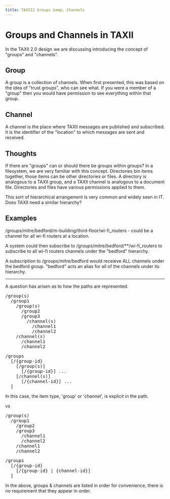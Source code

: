 ```yaml
---
title: TAXII2 Groups &amp; Channels
---
```

# Groups and Channels in TAXII

In the TAXII 2.0 design we are discussing introducing the concept of "groups" and "channels".

## Group

A group is a collection of channels. When first presented, this was based on the idea of "trust groups", who can see what.
If you were a member of a "group" then you would have permission to see everything within that group.

## Channel

A channel is the place where TAXII messages are published and subscribed. It is the identifier of the "location" to which
messages are sent and received.

## Thoughts

If there are "groups" can or should there be groups within groups? In a filesystem, we are very familiar with this concept.
Directories bin items together, those items can be other directories or files. A directory is analogous to a TAXII group, and 
a TAXII channel is analogous to a document file. Directories and files have various permissions applied to them.

This sort of hierarchical arrangement is very common and widely seen in IT. Does TAXII need a similar hierarchy?

## Examples

/groups/mitre/bedford/m-building/third-floor/wi-fi_routers - could be a channel for all wi-fi routers at a location.

A system could then subscribe to /groups/mitre/bedford/**/wi-fi_routers to subscribe to all wi-fi routers channels
under the "bedford" hierarchy.

A subscription to /groups/mitre/bedford would receieve ALL channels under the bedford group. "bedford" acts an alias
for all of the channels under its hierarchy.

---

A question has arisen as to how the paths are represented.

<pre>
/group(s)
  /group1
    /group(s)
      /group2
      /group3
        /channel(s)
          /channel1
          /channel2
    /channel(s)
      /channel1
      /channel2
</pre>        
        
<pre>
/groups
  [/{group-id}
    [/group(s)]
      [/{group-id}] ...
    [/channel(s)]
      [/{channel-id}] ...
  ]
</pre>			

In this case, the item type, 'group' or 'channel', is explicit in the path.

vs

<pre>
/group(s)
  /group1
    /group2
    /group3
      /channel1
      /channel2
    /channel1
    /channel2
</pre>

<pre>
/groups
  [/{group-id}
    [/{group-id} | {channel-id}]
  ]
</pre>
In the above, groups & channels are listed in order for convenience, there is no requirement that they appear in order.
